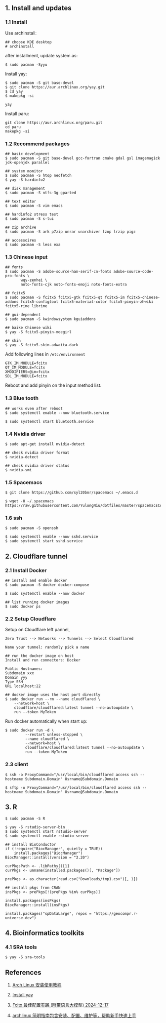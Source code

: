 ## 1. Install and updates

### 1.1 Install

Use archinstall:

```
## choose KDE desktop
# archinstall
```

after installment, update system as:

```
$ sudo pacman -Syyu
```

Install yay:

```
$ sudo pacman -S git base-devel
$ git clone https://aur.archlinux.org/yay.git
$ cd yay
$ makepkg -si
```

```
yay
```

Install paru:

```
git clone https://aur.archlinux.org/paru.git
cd paru
makepkg -si
```

### 1.2 Recommend packages

```
## basic development
$ sudo pacman -S git base-devel gcc-fortran cmake gdal gsl imagemagick jdk-openjdk parallel

## system monitor
$ sudo pacman -S htop neofetch
$ yay -S hardinfo2

## disk management
$ sudo pacman -S ntfs-3g gparted

## text editor
$ sudo pacman -S vim emacs

## hardinfo2 stress test
$ sudo pacman -S s-tui

## zip archive
$ sudo pacman -S ark p7zip unrar unarchiver lzop lrzip pigz

## accessoires
$ sudo pacman -S less exa
```


### 1.3 Chinese input

```
## fonts
$ sudo pacman -S adobe-source-han-serif-cn-fonts adobe-source-code-pro-fonts \
       wqy-zenhei \
       noto-fonts-cjk noto-fonts-emoji noto-fonts-extra

## fcitx5
$ sudo pacman -S fcitx5 fcitx5-gtk fcitx5-qt fcitx5-im fcitx5-chinese-addons fcitx5-configtool fcitx5-material-color fcitx5-pinyin-zhwiki fcitx5-rime librime

## gui-dependent
$ sudo pacman -S kwindowsystem kguiaddons

## baike Chinese wiki
$ yay -S fcitx5-pinyin-moegirl

## skin
$ yay -S fcitx5-skin-adwaita-dark
```

Add following lines in `/etc/environment`

```
GTK_IM_MODULE=fcitx
QT_IM_MODULE=fcitx
XMODIFIERS=@im=fcitx
SDL_IM_MODULE=fcitx
```

Reboot and add pinyin on the input method list.

### 1.3 Blue tooth

```
## works even after reboot
$ sudo systemctl enable --now bluetooth.service

$ sudo systemctl start bluetooth.service
```

### 1.4 Nvidia driver

```
$ sudo apt-get install nvidia-detect
```

```
## check nvidia driver format
$ nvidia-detect

## check nvidia driver status
$ nvidia-smi
```

### 1.5 Spacemacs

```
$ git clone https://github.com/syl20bnr/spacemacs ~/.emacs.d

$ wget -O ~/.spacemacs https://raw.githubusercontent.com/YulongNiu/dotfiles/master/spacemacsConfig
```

### 1.6 ssh

```
$ sudo pacman -S openssh

$ sudo systemctl enable --now sshd.service
$ sudo systemctl start sshd.service
```

## 2. Cloudflare tunnel

### 2.1 Install Docker
```
## install and enable docker
$ sudo pacman -S docker docker-compose

$ sudo systemctl enable --now docker

## list running docker images
$ sudo docker ps
```

### 2.2 Setup Cloudflare
Setup on Cloudflare left pannel,

```
Zero Trust --> Networks --> Tunnels --> Select Cloudflared

Name your tunnel: randomly pick a name

## run the docker image on host
Install and run connectors: Docker

Public Hostnames:
Subdomain xxx
Domain yyy
Type SSH
URL localhost:22
```

```
## docker image uses the host port directly
$ sudo docker run --rm --name cloudflared \
    --network=host \
    cloudflare/cloudflared:latest tunnel --no-autoupdate \
    run --token MyToken
```

Run docker automatically when start up:

```
$ sudo docker run -d \
         --restart unless-stopped \
         --name cloudflared \
         --network=host \
         cloudflare/cloudflared:latest tunnel --no-autoupdate \
         run --token MyToken
```

### 2.3 client

```
$ ssh -o ProxyCommand="/usr/local/bin/cloudflared access ssh --hostname Subdomain.Domain" Usrname@Subdomain.Domain

$ sftp -o ProxyCommand="/usr/local/bin/cloudflared access ssh --hostname Subdomain.Domain" Usrname@Subdomain.Domain
```


## 3. R

```
$ sudo pacman -S R

$ yay -S rstudio-server-bin
$ sudo systemctl start rstudio-server
$ sudo systemctl enable rstudio-server
```

```
## install BioConductor
if (!require("BiocManager", quietly = TRUE))
    install.packages("BiocManager")
BiocManager::install(version = "3.20")

curPkgsPath <- .libPaths()[1]
curPkgs <- unname(installed.packages()[, "Package"])

prePkgs <- as.character(read.csv("Downloads/tmp1.csv")[, 1])

## install pkgs fron CRAN
insPkgs <- prePkgs[!(prePkgs %in% curPkgs)]

install.packages(insPkgs)
BiocManager::install(insPkgs)

install.packages("spDataLarge", repos = "https://geocompr.r-universe.dev")
```

## 4. Bioinformatics toolkits

### 4.1 SRA tools

```
$ yay -S sra-tools
```


## References

1. [Arch Linux 安装使用教程](https://archlinuxstudio.github.io/ArchLinuxTutoria)

2. [Install yay](https://github.com/Jguer/yay)

3. [Fcitx 最佳配置实践 (附带语言大模型) 2024-12-17](https://manateelazycat.github.io/2024/12/17/fcitx-best-config/)

4. [archlinux 简明指南包含安装、配置、维护等，帮助新手快速上手](https://arch.icekylin.online/)
